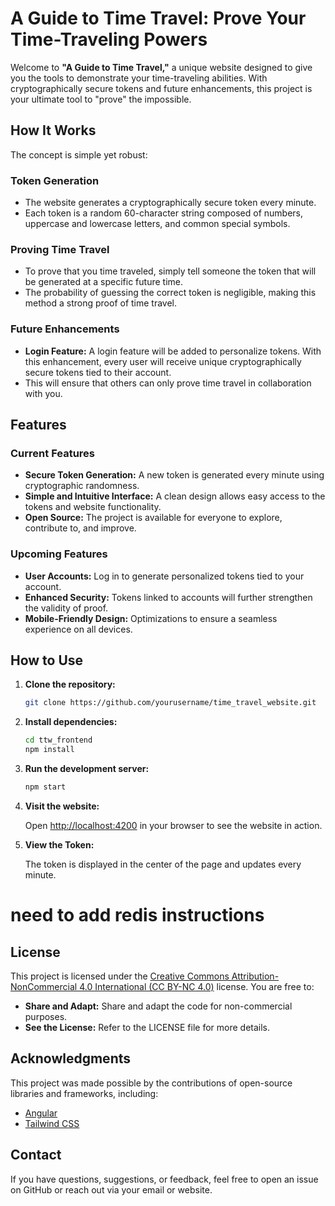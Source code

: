 # A Guide to Time Travel: Prove Your Time-Traveling Powers

Welcome to **"A Guide to Time Travel,"** a unique website designed to give you the tools to demonstrate your time-traveling abilities. With cryptographically secure tokens and future enhancements, this project is your ultimate tool to "prove" the impossible.

## How It Works

The concept is simple yet robust:

### Token Generation

- The website generates a cryptographically secure token every minute.
- Each token is a random 60-character string composed of numbers, uppercase and lowercase letters, and common special symbols.

### Proving Time Travel

- To prove that you time traveled, simply tell someone the token that will be generated at a specific future time.
- The probability of guessing the correct token is negligible, making this method a strong proof of time travel.

### Future Enhancements

- **Login Feature:** A login feature will be added to personalize tokens. With this enhancement, every user will receive unique cryptographically secure tokens tied to their account.
- This will ensure that others can only prove time travel in collaboration with you.

## Features

### Current Features

- **Secure Token Generation:** A new token is generated every minute using cryptographic randomness.
- **Simple and Intuitive Interface:** A clean design allows easy access to the tokens and website functionality.
- **Open Source:** The project is available for everyone to explore, contribute to, and improve.

### Upcoming Features

- **User Accounts:** Log in to generate personalized tokens tied to your account.
- **Enhanced Security:** Tokens linked to accounts will further strengthen the validity of proof.
- **Mobile-Friendly Design:** Optimizations to ensure a seamless experience on all devices.

## How to Use

1. **Clone the repository:**

   ```bash
   git clone https://github.com/yourusername/time_travel_website.git

2. **Install dependencies:**

   ```bash
   cd ttw_frontend
   npm install
   ```

3. **Run the development server:**

   ```bash
   npm start
   ```

4. **Visit the website:**

   Open [http://localhost:4200](http://localhost:4200) in your browser to see the website in action.

5. **View the Token:**

   The token is displayed in the center of the page and updates every minute.

# need to add redis instructions

## License

This project is licensed under the [Creative Commons Attribution-NonCommercial 4.0 International (CC BY-NC 4.0)](LICENSE) license. You are free to:

- **Share and Adapt:** Share and adapt the code for non-commercial purposes.
- **See the License:** Refer to the LICENSE file for more details.

## Acknowledgments

This project was made possible by the contributions of open-source libraries and frameworks, including:

- [Angular](https://angular.io/)
- [Tailwind CSS](https://tailwindcss.com/)

## Contact

If you have questions, suggestions, or feedback, feel free to open an issue on GitHub or reach out via your email or website.



